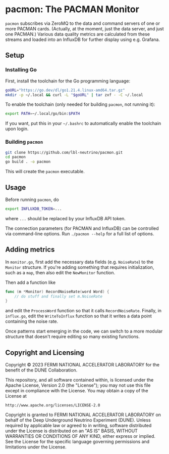 # pacmon: The PACMAN Monitor

`pacmon` subscribes via ZeroMQ to the data and command servers of one or more
PACMAN cards. (Actually, at the moment, just the data server, and just one
PACMAN.) Various data quality metrics are calculated from these streams and
loaded into an InfluxDB for further display using e.g. Grafana.

## Setup

### Installing Go

First, install the toolchain for the Go programming language:

``` bash
goURL="https://go.dev/dl/go1.21.4.linux-amd64.tar.gz"
mkdir -p ~/.local && curl -L "$goURL" | tar zxf - -C ~/.local
```

To enable the toolchain (only needed for building `pacmon`, not running it):

``` bash
export PATH=~/.local/go/bin:$PATH
```

If you want, put this in your `~/.bashrc` to automatically enable the toolchain
upon login.

### Building `pacmon`

``` bash
git clone https://github.com/lbl-neutrino/pacmon.git
cd pacmon
go build . -o pacmon
```

This will create the `pacmon` executable.

## Usage

Before running `pacmon`, do

``` bash
export INFLUXDB_TOKEN=...
```

where `...` should be replaced by your InfluxDB API token.

The connection parameters (for PACMAN and InfluxDB) can be controlled via
command-line options. Run `./pacmon --help` for a full list of options.

## Adding metrics

In `monitor.go`, first add the necessary data fields (e.g. `NoiseRate`) to the
`Monitor` structure. If you're adding something that requires initialization,
such as a `map`, then also edit the `NewMonitor` function.

Then add a function like

``` go
func (m *Monitor) RecordNoiseRate(word Word) {
    // do stuff and finally set m.NoiseRate
}
```

and edit the `ProcessWord` function so that it calls `RecordNoiseRate`. Finally,
in `influx.go`, edit the `WriteToInflux` function so that it writes a data point
containing the noise rate.

Once patterns start emerging in the code, we can switch to a more modular
structure that doesn't require editing so many existing functions.

## Copyright and Licensing

Copyright © 2023 FERMI NATIONAL ACCELERATOR LABORATORY for the benefit of the
DUNE Collaboration.

This repository, and all software contained within, is licensed under
the Apache License, Version 2.0 (the "License"); you may not use this
file except in compliance with the License. You may obtain a copy of
the License at

    http://www.apache.org/licenses/LICENSE-2.0

Copyright is granted to FERMI NATIONAL ACCELERATOR LABORATORY on behalf
of the Deep Underground Neutrino Experiment (DUNE). Unless required by
applicable law or agreed to in writing, software distributed under the
License is distributed on an "AS IS" BASIS, WITHOUT WARRANTIES OR
CONDITIONS OF ANY KIND, either express or implied. See the License for
the specific language governing permissions and limitations under the
License.
